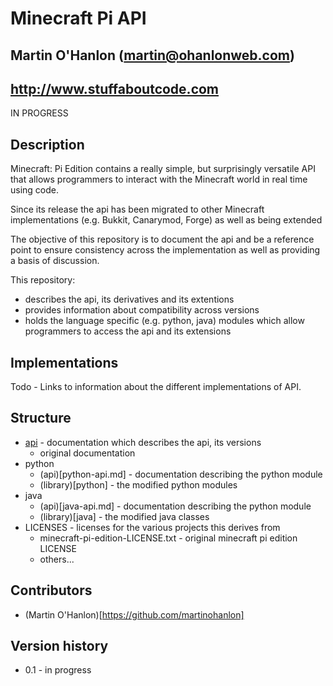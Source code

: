 # Minecraft Pi API
## Martin O'Hanlon (martin@ohanlonweb.com)
## http://www.stuffaboutcode.com

IN PROGRESS

## Description
Minecraft: Pi Edition contains a really simple, but surprisingly versatile API that allows programmers to interact with the Minecraft world in real time using code. 

Since its release the api has been migrated to other Minecraft implementations (e.g. Bukkit, Canarymod, Forge) as well as being extended

The objective of this repository is to document the api and be a reference point to ensure consistency across the implementation as well as providing a basis of discussion.

This repository:
* describes the api, its derivatives and its extentions
* provides information about compatibility across versions
* holds the language specific (e.g. python, java) modules which allow programmers to access the api and its extensions

## Implementations

Todo - Links to information about the different implementations of API. 

## Structure
* [api](api.md) - documentation which describes the api, its versions
  * original documentation
* python 
  * (api)[python-api.md] - documentation describing the python module
  * (library)[python] - the modified python modules
* java 
  * (api)[java-api.md] - documentation describing the python module
  * (library)[java] - the modified java classes
* LICENSES - licenses for the various projects this derives from
  * minecraft-pi-edition-LICENSE.txt - original minecraft pi edition LICENSE
  * others...

## Contributors
* (Martin O'Hanlon)[https://github.com/martinohanlon]

## Version history
* 0.1 - in progress
